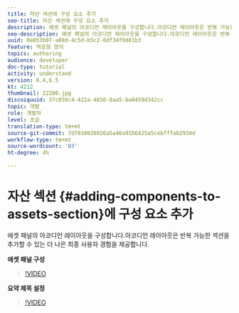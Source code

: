 ```yaml
---
title: 자산 섹션에 구성 요소 추가
seo-title: 자산 섹션에 구성 요소 추가
description: 에셋 패널의 아코디언 레이아웃을 구성합니다.아코디언 레이아웃은 반복 가능한 섹션을 추가할 수 있는 더 나은 최종 사용자 경험을 제공합니다.
seo-description: 에셋 패널의 아코디언 레이아웃을 구성합니다.아코디언 레이아웃은 반복 가능한 섹션을 추가할 수 있는 더 나은 최종 사용자 경험을 제공합니다.
uuid: 0e853b07-a08d-4c5d-b5c2-0df34f0d81b3
feature: 적응형 양식
topics: authoring
audience: developer
doc-type: tutorial
activity: understand
version: 6.4,6.5
kt: 4212
thumbnail: 22200.jpg
discoiquuid: 37c039c4-422a-4836-8aa5-ba0459d342cc
topic: 개발
role: 개발자
level: 초급
translation-type: tm+mt
source-git-commit: 7d7034026826a5a46a91b6425a5cebfffab2934d
workflow-type: tm+mt
source-wordcount: '83'
ht-degree: 4%

---
```



# 자산 섹션 {#adding-components-to-assets-section}에 구성 요소 추가

에셋 패널의 아코디언 레이아웃을 구성합니다.아코디언 레이아웃은 반복 가능한 섹션을 추가할 수 있는 더 나은 최종 사용자 경험을 제공합니다.

**에셋 패널 구성**

>[!VIDEO](https://video.tv.adobe.com/v/22200?quality=9&learn=on)

**요약 제목 설정**
>[!VIDEO](https://video.tv.adobe.com/v/28387)



